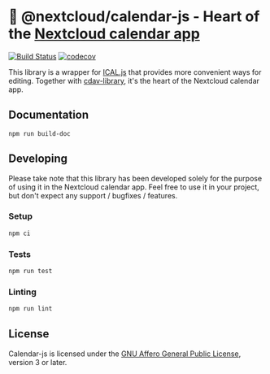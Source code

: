 # :date: @nextcloud/calendar-js - Heart of the [Nextcloud calendar app](https://github.com/nextcloud/calendar)

[![Build Status](https://img.shields.io/endpoint.svg?url=https%3A%2F%2Factions-badge.atrox.dev%2Fgeorgehrke%2Fcalendar-js%2Fbadge%3Fref%3Dmaster&style=flat)](https://actions-badge.atrox.dev/nextcloud/calendar-js/goto?ref=main) [![codecov](https://codecov.io/gh/georgehrke/calendar-js/branch/master/graph/badge.svg)](https://codecov.io/gh/nextcloud/calendar-js)

This library is a wrapper for [ICAL.js](https://github.com/mozilla-comm/ical.js/) that provides more convenient ways for editing.
Together with [cdav-library](https://github.com/nextcloud/cdav-library), it's the heart of the Nextcloud calendar app.

## Documentation

`npm run build-doc`

## Developing

Please take note that this library has been developed solely for the purpose of using it in the Nextcloud calendar app.
Feel free to use it in your project, but don't expect any support / bugfixes / features.

### Setup
```bash
npm ci
```

### Tests

```bash
npm run test
```

### Linting

```bash
npm run lint
```

## License

Calendar-js is licensed under the [GNU Affero General Public License](https://www.gnu.org/licenses/agpl-3.0.en.html), version 3 or later. 
